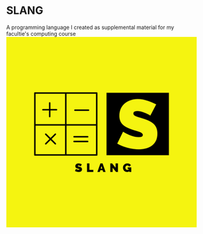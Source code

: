 # SLANG
A programming language I created as supplemental material for my facultie's computing course
![](SLANG-logos.jpeg)
